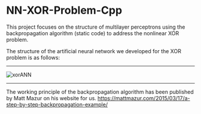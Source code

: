 # NN-XOR-Problem-Cpp
This project focuses on the structure of multilayer perceptrons using the backpropagation algorithm (static code) to address the nonlinear XOR problem.

The structure of the artificial neural network we developed for the XOR problem is as follows:

------------------------------------------------------------------------------------------------------------

![xorANN](https://github.com/user-attachments/assets/e0883faa-eb39-4e7a-adc0-757fe1400423)

------------------------------------------------------------------------------------------------------------

The working principle of the backpropagation algorithm has been published by Matt Mazur on his website for us.
https://mattmazur.com/2015/03/17/a-step-by-step-backpropagation-example/

